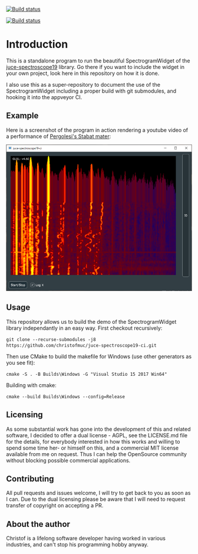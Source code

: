 [![Build status](https://ci.appveyor.com/api/projects/status/31pntnp3bhs0dyrv?svg=true)](https://ci.appveyor.com/project/christofmuc/juce-spectroscope19-ci)

[![Build status](https://ci.appveyor.com/api/projects/status/31pntnp3bhs0dyrv/branch/master?svg=true)](https://ci.appveyor.com/project/christofmuc/juce-spectroscope19-ci/branch/master)

# Introduction

This is a standalone program to run the beautiful SpectrogramWidget of the [juce-spectroscope19](https://github.com/christofmuc/juce-spectroscope19) library. Go there if you want to include the widget in your own project, look here in this repository on how it is done. 

I also use this as a super-repository to document the use of the SpectrogramWidget including a proper build with git submodules, and hooking it into the appveyor CI.

## Example

Here is a screenshot of the program in action rendering a youtube video of a performance of [Pergolesi's Stabat mater](https://www.youtube.com/watch?v=FjJ02agjjdo):

![A picture of the rendering of the spectrogram](Screenshot.png)

## Usage

This repository allows us to build the demo of the SpectrogramWidget library independantly in an easy way. First checkout recursively:

    git clone --recurse-submodules -j8 https://github.com/christofmuc/juce-spectroscope19-ci.git
	
Then use CMake to build the makefile for Windows (use other generators as you see fit):

    cmake -S . -B Builds\Windows -G "Visual Studio 15 2017 Win64" 
	
Building with cmake:

    cmake --build Builds\Windows --config=Release

## Licensing

As some substantial work has gone into the development of this and related software, I decided to offer a dual license - AGPL, see the LICENSE.md file for the details, for everybody interested in how this works and willing to spend some time her- or himself on this, and a commercial MIT license available from me on request. Thus I can help the OpenSource community without blocking possible commercial applications.

## Contributing

All pull requests and issues welcome, I will try to get back to you as soon as I can. Due to the dual licensing please be aware that I will need to request transfer of copyright on accepting a PR. 

## About the author

Christof is a lifelong software developer having worked in various industries, and can't stop his programming hobby anyway. 
